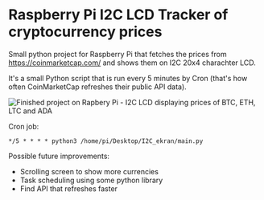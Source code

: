 # Raspberry Pi I2C LCD Tracker of cryptocurrency prices
Small python project for Raspberry Pi that fetches the prices from https://coinmarketcap.com/ and shows them on I2C 20x4 charachter LCD.

It's a small Python script that is run every 5 minutes by Cron (that's how often CoinMarketCap refreshes their public API data).

![Finished project on Rapbery Pi - I2C LCD displaying prices of BTC, ETH, LTC and ADA](https://raw.githubusercontent.com/aoreskovic/RaspberryPi_I2C_LCD_CryptoPrice_Tracker/master/20171217_164318.jpg)

Cron job:

```*/5 * * * * python3 /home/pi/Desktop/I2C_ekran/main.py```

Possible future improvements:
 * Scrolling screen to show more currencies
 * Task scheduling using some python library
 * Find API that refreshes faster
